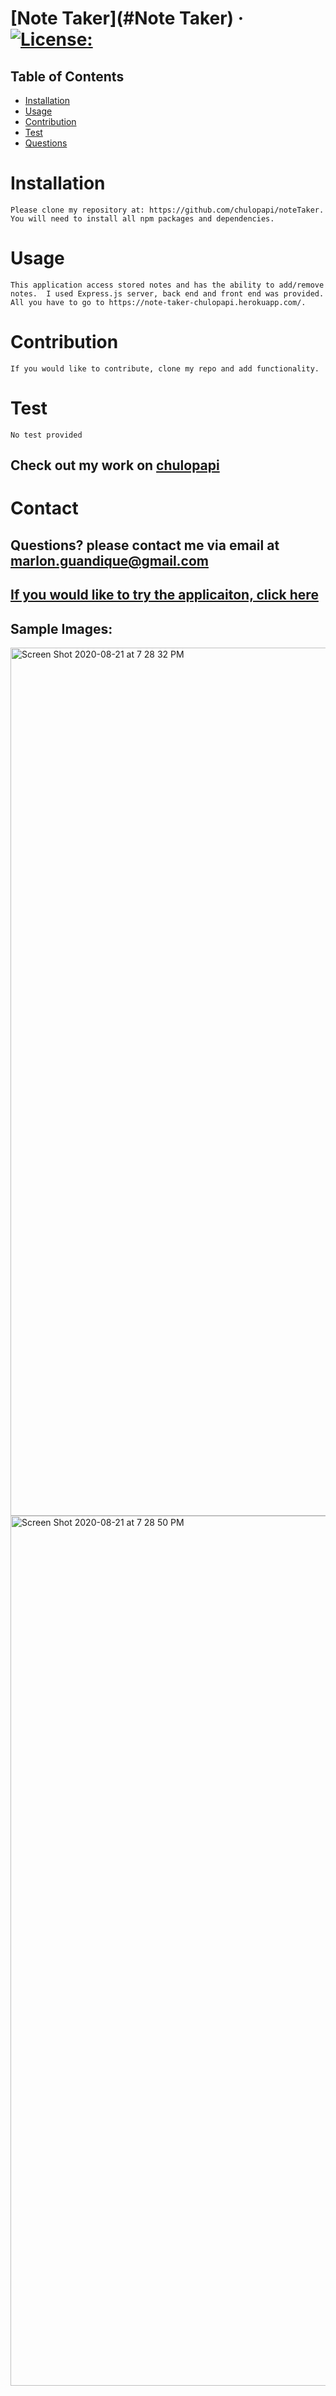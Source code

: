 # [Note Taker](#Note Taker) &middot; [![License:](https://img.shields.io/badge/License-MIT-yellow.svg)](https://opensource.org/licenses/MIT)
## Table of Contents
* [Installation](#Installation)
* [Usage](#usage)
* [Contribution](#Contribution)
* [Test](#Test)
* [Questions](#Contact)
# Installation
`Please clone my repository at: https://github.com/chulopapi/noteTaker.  You will need to install all npm packages and dependencies.`

# Usage
`This application access stored notes and has the ability to add/remove notes.  I used Express.js server, back end and front end was provided. All you have to go to https://note-taker-chulopapi.herokuapp.com/.`

# Contribution
`If you would like to contribute, clone my repo and add functionality.`

# Test
`No test provided`

## Check out my work on [chulopapi](https://github.com/chulopapi)

# Contact 

## Questions? please contact me via email at <marlon.guandique@gmail.com> 


## [If you would like to try the applicaiton, click here](https://note-taker-chulopapi.herokuapp.com)


## Sample Images:

<img width="1389" alt="Screen Shot 2020-08-21 at 7 28 32 PM" src="https://user-images.githubusercontent.com/14985358/90947054-ae555580-e3e7-11ea-8ffd-1729327c3368.png">

<img width="1392" alt="Screen Shot 2020-08-21 at 7 28 50 PM" src="https://user-images.githubusercontent.com/14985358/90947062-bdd49e80-e3e7-11ea-8d02-56049311ee07.png">